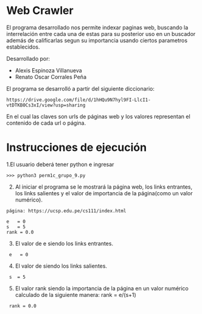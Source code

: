 # Web Crawler
El programa desarrollado nos permite indexar paginas web, buscando la interrelación entre cada una de estas para su posterior uso en un buscador además de calificarlas segun su importancia usando ciertos parametros establecidos.

Desarrollado por:
- Alexis Espinoza Villanueva
- Renato Oscar Corrales Peña

El programa se desarrolló a partir del siguiente diccionario:

    https://drive.google.com/file/d/1hHQu9N7hyl9FI-LlcI1-vtDTKB0Cs3xI/view?usp=sharing
    
En el cual las claves son urls de páginas web y los valores representan el contenido de cada url o página.

# Instrucciones de ejecución
1.El usuario deberá tener python e ingresar

    >>> python3 perm1c_grupo_9.py
    
   2. Al iniciar el programa se le mostrará la página web, los links entrantes, los links salientes y el valor de importancia de la página(como un valor numérico).
    
    página: https://ucsp.edu.pe/cs111/index.html
    
    e   = 0
    s   = 5
    rank = 0.0
    
   3. El valor de e siendo los links entrantes.
   
     e   = 0
    
   4. El valor de siendo los links salientes.
  
     s  = 5
        
   5. El valor rank siendo la importancia de la página en un valor numérico calculado de la siguiente manera: rank = e/(s+1) 
   
     rank = 0.0
       
